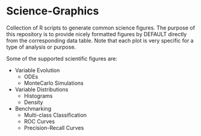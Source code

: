 # Science-Graphics
Collection of R scripts to generate common science figures.
The purpose of this repository is to provide nicely formatted figures by DEFAULT directly from the corresponding data table. Note that each plot is very specific for a type of analysis or purpose.

Some of the supported scientific figures are:
- Variable Evolution
  - ODEs
  - MonteCarlo Simulations
- Variable Distributions
  - Histograms
  - Density
- Benchmarking
  - Multi-class Classification
  - ROC Curves
  - Precision-Recall Curves
